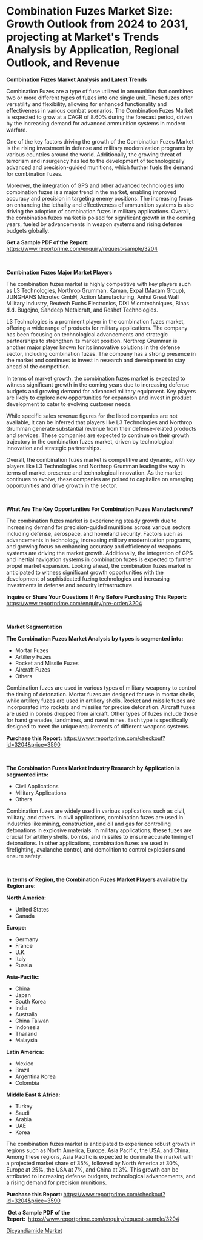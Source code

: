 <p><h1>Combination Fuzes Market Size: Growth Outlook from 2024 to 2031, projecting at Market's Trends Analysis by Application, Regional Outlook, and Revenue</h1></p><p><strong>Combination Fuzes Market Analysis and Latest Trends</strong></p>
<p><p>Combination Fuzes are a type of fuse utilized in ammunition that combines two or more different types of fuzes into one single unit. These fuzes offer versatility and flexibility, allowing for enhanced functionality and effectiveness in various combat scenarios. The Combination Fuzes Market is expected to grow at a CAGR of 8.60% during the forecast period, driven by the increasing demand for advanced ammunition systems in modern warfare.</p><p>One of the key factors driving the growth of the Combination Fuzes Market is the rising investment in defense and military modernization programs by various countries around the world. Additionally, the growing threat of terrorism and insurgency has led to the development of technologically advanced and precision-guided munitions, which further fuels the demand for combination fuzes.</p><p>Moreover, the integration of GPS and other advanced technologies into combination fuzes is a major trend in the market, enabling improved accuracy and precision in targeting enemy positions. The increasing focus on enhancing the lethality and effectiveness of ammunition systems is also driving the adoption of combination fuzes in military applications. Overall, the combination fuzes market is poised for significant growth in the coming years, fueled by advancements in weapon systems and rising defense budgets globally.</p></p>
<p><strong>Get a Sample PDF of the Report:&nbsp;</strong> <a href="https://www.reportprime.com/enquiry/request-sample/3204">https://www.reportprime.com/enquiry/request-sample/3204</a></p>
<p>&nbsp;</p>
<p><strong>Combination Fuzes Major Market Players</strong></p>
<p><p>The combination fuzes market is highly competitive with key players such as L3 Technologies, Northrop Grumman, Kaman, Expal (Maxam Group), JUNGHANS Microtec GmbH, Action Manufacturing, Anhui Great Wall Military Industry, Reutech Fuchs Electronics, DIXI Microtechniques, Binas d.d. Bugojno, Sandeep Metalcraft, and Reshef Technologies.</p><p>L3 Technologies is a prominent player in the combination fuzes market, offering a wide range of products for military applications. The company has been focusing on technological advancements and strategic partnerships to strengthen its market position. Northrop Grumman is another major player known for its innovative solutions in the defense sector, including combination fuzes. The company has a strong presence in the market and continues to invest in research and development to stay ahead of the competition.</p><p>In terms of market growth, the combination fuzes market is expected to witness significant growth in the coming years due to increasing defense budgets and growing demand for advanced military equipment. Key players are likely to explore new opportunities for expansion and invest in product development to cater to evolving customer needs.</p><p>While specific sales revenue figures for the listed companies are not available, it can be inferred that players like L3 Technologies and Northrop Grumman generate substantial revenue from their defense-related products and services. These companies are expected to continue on their growth trajectory in the combination fuzes market, driven by technological innovation and strategic partnerships.</p><p>Overall, the combination fuzes market is competitive and dynamic, with key players like L3 Technologies and Northrop Grumman leading the way in terms of market presence and technological innovation. As the market continues to evolve, these companies are poised to capitalize on emerging opportunities and drive growth in the sector.</p></p>
<p>&nbsp;</p>
<p><strong>What Are The Key Opportunities For Combination Fuzes Manufacturers?</strong></p>
<p><p>The combination fuzes market is experiencing steady growth due to increasing demand for precision-guided munitions across various sectors including defense, aerospace, and homeland security. Factors such as advancements in technology, increasing military modernization programs, and growing focus on enhancing accuracy and efficiency of weapons systems are driving the market growth. Additionally, the integration of GPS and inertial navigation systems in combination fuzes is expected to further propel market expansion. Looking ahead, the combination fuzes market is anticipated to witness significant growth opportunities with the development of sophisticated fuzing technologies and increasing investments in defense and security infrastructure.</p></p>
<p><strong>Inquire or Share Your Questions If Any Before Purchasing This Report:</strong> <a href="https://www.reportprime.com/enquiry/pre-order/3204">https://www.reportprime.com/enquiry/pre-order/3204</a></p>
<p>&nbsp;</p>
<p><strong>Market Segmentation</strong></p>
<p><strong>The Combination Fuzes Market Analysis by types is segmented into:</strong></p>
<p><ul><li>Mortar Fuzes</li><li>Artillery Fuzes</li><li>Rocket and Missile Fuzes</li><li>Aircraft Fuzes</li><li>Others</li></ul></p>
<p><p>Combination fuzes are used in various types of military weaponry to control the timing of detonation. Mortar fuzes are designed for use in mortar shells, while artillery fuzes are used in artillery shells. Rocket and missile fuzes are incorporated into rockets and missiles for precise detonation. Aircraft fuzes are used in bombs dropped from aircraft. Other types of fuzes include those for hand grenades, landmines, and naval mines. Each type is specifically designed to meet the unique requirements of different weapons systems.</p></p>
<p><strong>Purchase this Report:&nbsp;</strong><a href="https://www.reportprime.com/checkout?id=3204&price=3590">https://www.reportprime.com/checkout?id=3204&price=3590</a></p>
<p>&nbsp;</p>
<p><strong>The Combination Fuzes Market Industry Research by Application is segmented into:</strong></p>
<p><ul><li>Civil Applications</li><li>Military Applications</li><li>Others</li></ul></p>
<p><p>Combination fuzes are widely used in various applications such as civil, military, and others. In civil applications, combination fuzes are used in industries like mining, construction, and oil and gas for controlling detonations in explosive materials. In military applications, these fuzes are crucial for artillery shells, bombs, and missiles to ensure accurate timing of detonations. In other applications, combination fuzes are used in firefighting, avalanche control, and demolition to control explosions and ensure safety.</p></p>
<p>&nbsp;</p>
<p><strong>In terms of Region, the Combination Fuzes Market Players available by Region are:</strong></p>
<p>
    <p> <strong> North America: </strong>
        <ul>
            <li>United States</li>
            <li>Canada</li>
        </ul>
        </p> 
    <p> <strong> Europe: </strong>
        <ul>
            <li>Germany</li>
            <li>France</li>
            <li>U.K.</li>
            <li>Italy</li>
            <li>Russia</li>
        </ul>
        </p> 
    <p> <strong> Asia-Pacific: </strong>
        <ul>
            <li>China</li>
            <li>Japan</li>
            <li>South Korea</li>
            <li>India</li>
            <li>Australia</li>
            <li>China Taiwan</li>
            <li>Indonesia</li>
            <li>Thailand</li>
            <li>Malaysia</li>
        </ul>
        </p> 
    <p> <strong> Latin America: </strong>
        <ul>
            <li>Mexico</li>
            <li>Brazil</li>
            <li>Argentina Korea</li>
            <li>Colombia</li>
        </ul>
        </p> 
    <p> <strong> Middle East & Africa: </strong>
        <ul>
            <li>Turkey</li>
            <li>Saudi</li>
            <li>Arabia</li>
            <li>UAE</li>
            <li>Korea</li>
        </ul>
    </p>
    </p>
<p><p>The combination fuzes market is anticipated to experience robust growth in regions such as North America, Europe, Asia Pacific, the USA, and China. Among these regions, Asia Pacific is expected to dominate the market with a projected market share of 35%, followed by North America at 30%, Europe at 25%, the USA at 7%, and China at 3%. This growth can be attributed to increasing defense budgets, technological advancements, and a rising demand for precision munitions.</p></p>
<p><strong>Purchase this Report: </strong><a href="https://www.reportprime.com/checkout?id=3204&price=3590">https://www.reportprime.com/checkout?id=3204&price=3590</a></p>
<p>&nbsp;<strong>Get a Sample PDF of the Report:&nbsp;&nbsp;</strong><a href="https://www.reportprime.com/enquiry/request-sample/3204">https://www.reportprime.com/enquiry/request-sample/3204</a></p>
<p><strong></strong></p>
<p><p><a href="https://shimmer-gardenia-37a.notion.site/Dicyandiamide-Market-Size-Evaluating-its-Market-Trends-Growth-and-Projections-2024-2031-58293c20c4d94c39b7828b6cf8b59ee1">Dicyandiamide Market</a></p></p>